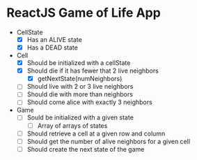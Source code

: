 # ReactJS Game of Life App
* CellState
  * [x] Has an ALIVE state
  * [x] Has a DEAD state
* Cell
  * [x] Should be initialized with a cellState
  * [x] Should die if it has fewer that 2 live neighbors
    * [x] getNextState(numNeighbors)
  * [ ] Should live with 2 or 3 live neighbors
  * [ ] Should die with more than neighbors
  * [ ] Should come alice with exactly 3 neighbors
* Game
  * [ ] Sould be initialized with a given state
    * [ ] Array of arrays of states
  * [ ] Should retrieve a cell at a given row and column
  * [ ] Should get the number of alive neighbors for a given cell
  * [ ] Should create the next state of the game
